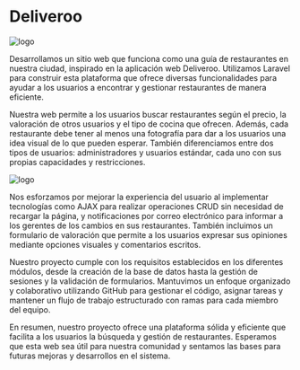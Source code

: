 # Deliveroo
<p>
    <img src="https://upload.wikimedia.org/wikipedia/commons/thumb/9/94/Deliveroo_Logo.svg/2560px-Deliveroo_Logo.svg.png" alt="logo">
</p>
<p>
    Desarrollamos un sitio web que funciona como una guía de restaurantes en nuestra ciudad, inspirado en la aplicación web Deliveroo. Utilizamos Laravel para construir esta plataforma que ofrece diversas funcionalidades para ayudar a los usuarios a encontrar y gestionar restaurantes de manera eficiente.
</p>
<p>
    Nuestra web permite a los usuarios buscar restaurantes según el precio, la valoración de otros usuarios y el tipo de cocina que ofrecen. Además, cada restaurante debe tener al menos una fotografía para dar a los usuarios una idea visual de lo que pueden esperar. También diferenciamos entre dos tipos de usuarios: administradores y usuarios estándar, cada uno con sus propias capacidades y restricciones.
</p>
    <img src="https://upload.wikimedia.org/wikipedia/commons/thumb/9/94/Deliveroo_Logo.svg/2560px-Deliveroo_Logo.svg.png)](https://www.google.com/url?sa=i&url=https%3A%2F%2Fecomm.design%2Fsite%2Fdeliveroo%2F&psig=AOvVaw2QaoFSOybYCWVSZUqIqGXw&ust=1709133449151000&source=images&cd=vfe&opi=89978449&ved=0CBAQjRxqFwoTCKCgo7Xoy4QDFQAAAAAdAAAAABAH" alt="logo">

<p>
    Nos esforzamos por mejorar la experiencia del usuario al implementar tecnologías como AJAX para realizar operaciones CRUD sin necesidad de recargar la página, y notificaciones por correo electrónico para informar a los gerentes de los cambios en sus restaurantes. También incluimos un formulario de valoración que permite a los usuarios expresar sus opiniones mediante opciones visuales y comentarios escritos.
</p>
<p>
    Nuestro proyecto cumple con los requisitos establecidos en los diferentes módulos, desde la creación de la base de datos hasta la gestión de sesiones y la validación de formularios. Mantuvimos un enfoque organizado y colaborativo utilizando GitHub para gestionar el código, asignar tareas y mantener un flujo de trabajo estructurado con ramas para cada miembro del equipo.
</p>
<p>
    En resumen, nuestro proyecto ofrece una plataforma sólida y eficiente que facilita a los usuarios la búsqueda y gestión de restaurantes. Esperamos que esta web sea útil para nuestra comunidad y sentamos las bases para futuras mejoras y desarrollos en el sistema.
</p>
